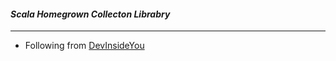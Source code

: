 #### _Scala Homegrown Collecton Librabry_
-----------------------------------------

- Following from [DevInsideYou](https://www.youtube.com/watch?v=g-0inzMUsRg&list=PLJGDHERh23x-4bTASKbtwhhAuP6rYQJqE)

